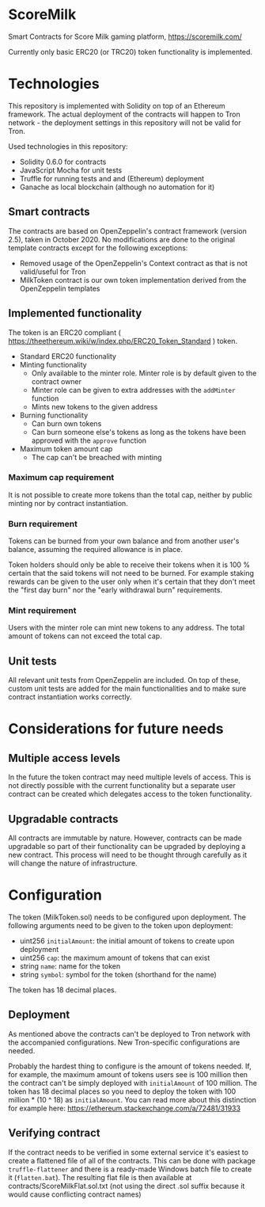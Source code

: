 # ScoreMilk
Smart Contracts for Score Milk gaming platform, https://scoremilk.com/

Currently only basic ERC20 (or TRC20) token functionality is implemented.

# Technologies

This repository is implemented with Solidity on top of an Ethereum framework. The actual deployment of the contracts will happen to Tron network - the deployment settings in this repository will not be valid for Tron.

Used technologies in this repository:
- Solidity 0.6.0 for contracts
- JavaScript Mocha for unit tests
- Truffle for running tests and and (Ethereum) deployment
- Ganache as local blockchain (although no automation for it)

## Smart contracts

The contracts are based on OpenZeppelin's contract framework (version 2.5), taken in October 2020. No modifications are done to the original template contracts except for the following exceptions:
- Removed usage of the OpenZeppelin's Context contract as that is not valid/useful for Tron
- MilkToken contract is our own token implementation derived from the OpenZeppelin templates

## Implemented functionality

The token is an ERC20 compliant ( https://theethereum.wiki/w/index.php/ERC20_Token_Standard ) token.

- Standard ERC20 functionality
- Minting functionality
  - Only available to the minter role. Minter role is by default given to the contract owner
  - Minter role can be given to extra addresses with the `addMinter` function
  - Mints new tokens to the given address
- Burning functionality
  - Can burn own tokens
  - Can burn someone else's tokens as long as the tokens have been approved with the `approve` function
- Maximum token amount cap
    - The cap can't be breached with minting

### Maximum cap requirement

It is not possible to create more tokens than the total cap, neither by public minting nor by contract instantiation.

### Burn requirement

Tokens can be burned from your own balance and from another user's balance, assuming the required allowance is in place.

Token holders should only be able to receive their tokens when it is 100 % certain that the said tokens will not need to be burned. For example staking rewards can be given to the user only when it's certain that they don't meet the "first day burn" nor the "early withdrawal burn" requirements.

### Mint requirement

Users with the minter role can mint new tokens to any address.
The total amount of tokens can not exceed the total cap.

## Unit tests

All relevant unit tests from OpenZeppelin are included.
On top of these, custom unit tests are added for the main functionalities and to make sure contract instantiation works correctly.

# Considerations for future needs

## Multiple access levels
In the future the token contract may need multiple levels of access. This is not directly possible with the current functionality but a separate user contract can be created which delegates access to the token functionality.

## Upgradable contracts

All contracts are immutable by nature. However, contracts can be made upgradable so part of their functionality can be upgraded by deploying a new contract. This process will need to be thought through carefully as it will change the nature of infrastructure.

# Configuration

The token (MilkToken.sol) needs to be configured upon deployment. The following arguments need to be given to the token upon deployment:
- uint256 `initialAmount`: the initial amount of tokens to create upon deployment
- uint256 `cap`: the maximum amount of tokens that can exist
- string `name`: name for the token
- string `symbol`: symbol for the token (shorthand for the name)

The token has 18 decimal places.

## Deployment

As mentioned above the contracts can't be deployed to Tron network with the accompanied configurations. New Tron-specific configurations are needed.

Probably the hardest thing to configure is the amount of tokens needed. If, for example, the maximum amount of tokens users see is 100 million then the contract can't be simply deployed with `initialAmount` of 100 million. The token has 18 decimal places so you need to deploy the token with 100 million * (10 ^ 18) as `initialAmount`. You can read more about this distinction for example here: https://ethereum.stackexchange.com/a/72481/31933

## Verifying contract

If the contract needs to be verified in some external service it's easiest to create a flattened file of all of the contracts. This can be done with package `truffle-flattener` and there is a ready-made Windows batch file to create it (`flatten.bat`). The resulting flat file is then available at contracts/ScoreMilkFlat.sol.txt (not using the direct .sol suffix because it would cause conflicting contract names)



